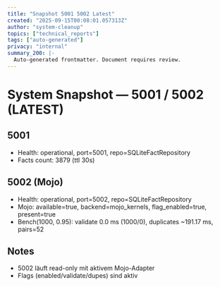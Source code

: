 ```yaml
---
title: "Snapshot 5001 5002 Latest"
created: "2025-09-15T00:08:01.057313Z"
author: "system-cleanup"
topics: ["technical_reports"]
tags: ["auto-generated"]
privacy: "internal"
summary_200: |-
  Auto-generated frontmatter. Document requires review.
---
```


# System Snapshot — 5001 / 5002 (LATEST)

## 5001
- Health: operational, port=5001, repo=SQLiteFactRepository
- Facts count: 3879 (ttl 30s)

## 5002 (Mojo)
- Health: operational, port=5002, repo=SQLiteFactRepository
- Mojo: available=true, backend=mojo_kernels, flag_enabled=true, present=true
- Bench(1000, 0.95): validate 0.0 ms (1000/0), duplicates ~191.17 ms, pairs=52

## Notes
- 5002 läuft read-only mit aktivem Mojo-Adapter
- Flags (enabled/validate/dupes) sind aktiv
